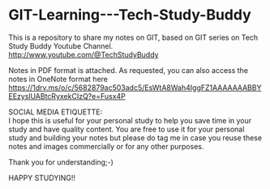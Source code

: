 # GIT-Learning---Tech-Study-Buddy
This is a repository to share my notes on GIT, based on GIT series on  Tech Study Buddy  Youtube Channel.  http://www.youtube.com/@TechStudyBuddy 

Notes in PDF format is attached.
As requested, you can also access the notes in OneNote format here https://1drv.ms/o/c/5682879ac503adc5/EsWtA8Wah4IggFZ1AAAAAAABBYEEzyslUABtcRyxekCIzQ?e=Fusx4P 

SOCIAL MEDIA ETIQUETTE:  
I hope this is useful for your personal study to help you save time in your study and have quality content. 
You are free to use it for your personal study and building your notes but please do tag me in case you reuse these notes and images commercially or  for any other purposes.
 
Thank you for understanding;-) 

HAPPY STUDYING!!
